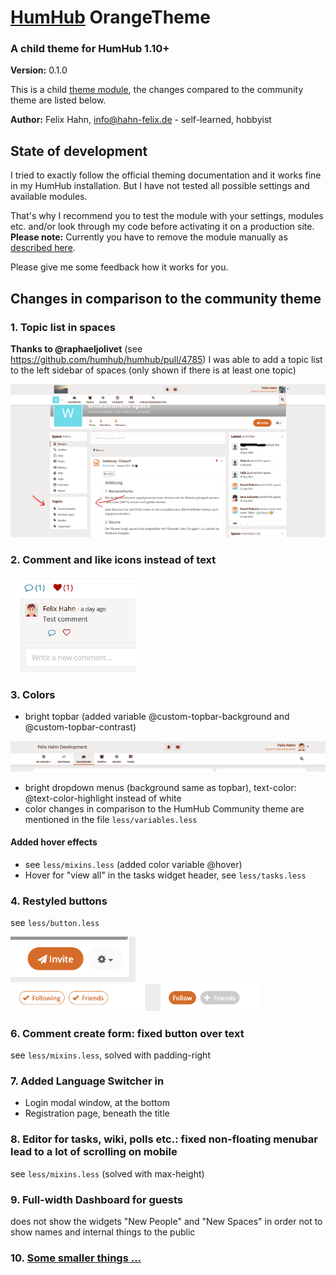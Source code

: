 # [HumHub](https://humhub.org) OrangeTheme

### A child theme for HumHub 1.10+

**Version:** 0.1.0

This is a child [theme module](https://docs.humhub.org/docs/theme/module#theme-module), the changes compared to the community theme are listed below.

**Author:** Felix Hahn, info@hahn-felix.de - self-learned, hobbyist

## State of development
I tried to exactly follow the official theming documentation and it works fine in my HumHub installation. But I have not tested all possible settings and available modules.

That's why I recommend you to test the module with your settings, modules etc. and/or look through my code before activating it on a production site. **Please note:** Currently you have to remove the module manually as [described here](https://github.com/felixhahnweilheim/humhub-themes-orange/blob/doc-fix-for-uninstallation/docs/INSTALLATION.md#deactivating--deleting).

Please give me some feedback how it works for you.

## Changes in comparison to the community theme
### 1. Topic list in spaces
**Thanks to @raphaeljolivet** (see https://github.com/humhub/humhub/pull/4785) I was able to add a topic list to the left sidebar of spaces (only shown if there is at least one topic)

<img src="../resources/screenshot-space-topic-list.png" width="700">

### 2. Comment and like icons instead of text

<img src="../resources/screenshot-social-controls-2.png" width="200">

### 3. Colors
- bright topbar (added variable @custom-topbar-background and @custom-topbar-contrast)

<img src="../resources/screenshot-header-desktop.png" width="700">

- bright dropdown menus (background same as topbar), text-color: @text-color-highlight instead of white
- color changes in comparison to the HumHub Community theme are mentioned in the file `less/variables.less`

#### Added hover effects
- see `less/mixins.less` (added color variable @hover)
- Hover for "view all" in the tasks widget header, see `less/tasks.less`

### 4. Restyled buttons
see `less/button.less`

<img src="../resources/screenshot-space-header-buttons.png" width="200">

<img src="../resources/screenshot-people-buttons.png" width="400">

### 6. Comment create form: fixed button over text
see `less/mixins.less`, solved with padding-right

### 7. Added Language Switcher in
- Login modal window, at the bottom
- Registration page, beneath the title

### 8. Editor for tasks, wiki, polls etc.: fixed non-floating menubar lead to a lot of scrolling on mobile
see `less/mixins.less` (solved with max-height)

### 9. Full-width Dashboard for guests
does not show the widgets "New People" and "New Spaces" in order not to show names and internal things to the public

### 10. [Some smaller things ...](DETAILS.md)

